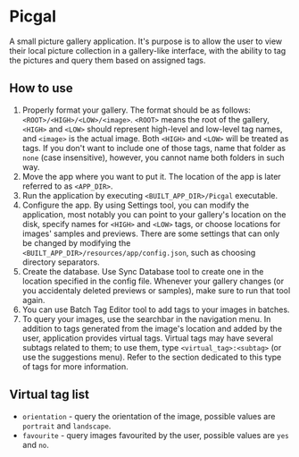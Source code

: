 # Picgal
A small picture gallery application. It's purpose is to allow the user to view their local picture collection in a gallery-like interface, with the ability to tag the pictures and query them based on assigned tags.

## How to use
1. Properly format your gallery. The format should be as follows: ```<ROOT>/<HIGH>/<LOW>/<image>```. ```<ROOT>``` means the root of the gallery, ```<HIGH>``` and ```<LOW>``` should represent high-level and low-level tag names, and ```<image>``` is the actual image. Both ```<HIGH>``` and ```<LOW>``` will be treated as tags. If you don't want to include one of those tags, name that folder as ```none``` (case insensitive), however, you cannot name both folders in such way.
2. Move the app where you want to put it. The location of the app is later referred to as ```<APP_DIR>```.
3. Run the application by executing ```<BUILT_APP_DIR>/Picgal``` executable.
4. Configure the app. By using Settings tool, you can modify the application, most notably you can point to your gallery's location on the disk, specify names for ```<HIGH>``` and ```<LOW>``` tags, or choose locations for images' samples and previews. There are some settings that can only be changed by modifying the ```<BUILT_APP_DIR>/resources/app/config.json```, such as choosing directory separators.
5. Create the database. Use Sync Database tool to create one in the location specified in the config file. Whenever your gallery changes (or you accidentaly deleted previews or samples), make sure to run that tool again.
6. You can use Batch Tag Editor tool to add tags to your images in batches.
7. To query your images, use the searchbar in the navigation menu. In addition to tags generated from the image's location and added by the user, application provides virtual tags. Virtual tags may have several subtags related to them; to use them, type ```<virtual_tag>:<subtag>``` (or use the suggestions menu). Refer to the section dedicated to this type of tags for more information.

## Virtual tag list
- ```orientation``` - query the orientation of the image, possible values are ```portrait``` and ```landscape```.
- ```favourite``` - query images favourited by the user, possible values are ```yes``` and ```no```.